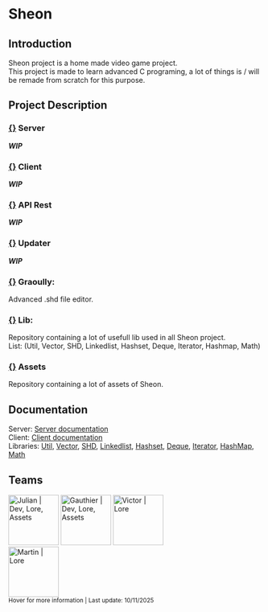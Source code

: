 # Sheon

## Introduction
Sheon project is a home made video game project.  
This project is made to learn advanced C programing, a lot of things is / will be remade from scratch for this purpose.

## Project Description

### [**{}**](#) Server
***WIP***

### [**{}**](#) Client
***WIP***

### [**{}**](#) API Rest
***WIP***

### [**{}**](#) Updater
***WIP***

### [**{}**](https://github.com/SheonGame/graoully) Graoully: 
Advanced .shd file editor.

### [**{}**](https://github.com/SheonGame/SheonLib) Lib:
Repository containing a lot of usefull lib used in all Sheon project.  
List: (Util, Vector, SHD, Linkedlist, Hashset, Deque, Iterator, Hashmap, Math)

### [**{}**](https://github.com/SheonGame/SheonAssets) Assets
Repository containing a lot of assets of Sheon.

## Documentation

Server: [Server documentation](#)  
Client: [Client documentation](#)  
Libraries:
[Util](https://github.com/SheonGame/SheonLib/blob/master/util/README.md),
[Vector](https://github.com/SheonGame/SheonLib/blob/master/vector/README.md),
[SHD](https://github.com/SheonGame/SheonLib/blob/master/shd/README.md),
[Linkedlist](https://github.com/SheonGame/SheonLib/blob/master/linkedlist/README.md),
[Hashset](https://github.com/SheonGame/SheonLib/blob/master/hashset/README.md),
[Deque](https://github.com/SheonGame/SheonLib/blob/master/deque/README.md),
[Iterator](https://github.com/SheonGame/SheonLib/blob/master/iterator/README.md),
[HashMap](https://github.com/SheonGame/SheonLib/blob/master/hashmap/README.md),
[Math](#)

## Teams

[<img src="https://avatars.githubusercontent.com/u/183355320?" title="Julian | Dev, Lore, Assets" width="100"/>](https://github.com/julian-hemmer)
[<img src="https://avatars.githubusercontent.com/u/183359286?" title="Gauthier | Dev, Lore, Assets" width="100"/>](https://github.com/GauthierMalfilatre)
[<img src="https://avatars.githubusercontent.com/u/183359645?" title="Victor | Lore" width="100"/>](https://github.com/VictorZEpitech)  
[<img src="https://avatars.githubusercontent.com/u/183362996?" title="Martin | Lore" width="100"/>](https://github.com/Martin-Matin-Muller)  
<sup>Hover for more information | Last update: 10/11/2025</sup>